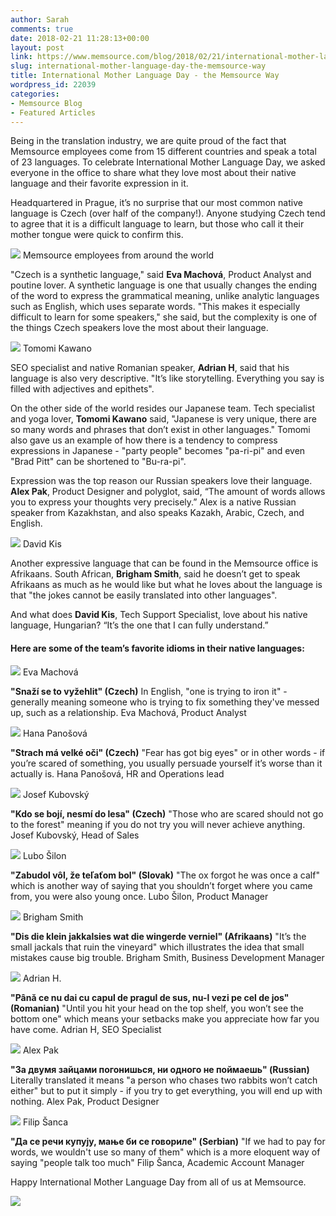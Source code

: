 ```yaml
---
author: Sarah
comments: true
date: 2018-02-21 11:28:13+00:00
layout: post
link: https://www.memsource.com/blog/2018/02/21/international-mother-language-day-the-memsource-way/
slug: international-mother-language-day-the-memsource-way
title: International Mother Language Day - the Memsource Way
wordpress_id: 22039
categories:
- Memsource Blog
- Featured Articles
---
```


Being in the translation industry, we are quite proud of the fact that Memsource employees come from 15 different countries and speak a total of 23 languages. To celebrate International Mother Language Day, we asked everyone in the office to share what they love most about their native language and their favorite expression in it. <!-- more -->

Headquartered in Prague, it’s no surprise that our most common native language is Czech (over half of the company!). Anyone studying Czech tend to agree that it is a difficult language to learn, but those who call it their mother tongue were quick to confirm this.

[![](/uploads/2018/02/International-mother-tongue-day-chart.png)](/uploads/2018/02/International-mother-tongue-day-chart.png) Memsource employees from around the world



"Czech is a synthetic language," said **Eva Machová**, Product Analyst and poutine lover. A synthetic language is one that usually changes the ending of the word to express the grammatical meaning, unlike analytic languages such as English, which uses separate words. "This makes it especially difficult to learn for some speakers," she said, but the complexity is one of the things Czech speakers love the most about their language.

[![](/uploads/2018/02/Tomomi-Kawano.png)](/uploads/2018/02/Tomomi-Kawano.png) Tomomi Kawano

SEO specialist and native Romanian speaker, **Adrian H**, said that his language is also very descriptive. "It’s like storytelling. Everything you say is filled with adjectives and epithets".

On the other side of the world resides our Japanese team. Tech specialist and yoga lover, **Tomomi Kawano** said, "Japanese is very unique, there are so many words and phrases that don’t exist in other languages." Tomomi also gave us an example of how there is a tendency to compress expressions in Japanese - "party people" becomes "pa-ri-pi" and even "Brad Pitt" can be shortened to "Bu-ra-pi".

Expression was the top reason our Russian speakers love their language. **Alex Pak**, Product Designer and polyglot, said, “The amount of words allows you to express your thoughts very precisely.” Alex is a native Russian speaker from Kazakhstan, and also speaks Kazakh, Arabic, Czech, and English.

[![](/uploads/2018/02/David-Kis.png)](/uploads/2018/02/David-Kis.png) David Kis

Another expressive language that can be found in the Memsource office is Afrikaans. South African, **Brigham Smith**, said he doesn’t get to speak Afrikaans as much as he would like but what he loves about the language is that "the jokes cannot be easily translated into other languages".

And what does **David Kis**, Tech Support Specialist, love about his native language, Hungarian? “It’s the one that I can fully understand.”


#### Here are some of the team’s favorite idioms in their native languages:


[![](/uploads/2018/02/Eva-Machova-2.jpg)](/uploads/2018/02/Eva-Machova-2.jpg) Eva Machová

**"Snaží se to vyžehlit" (Czech)**
In English, "one is trying to iron it" - generally meaning someone who is trying to fix something they've messed up, such as a relationship.
Eva Machová, Product Analyst









[![](/uploads/2018/02/Hana-Panosova.png)](/uploads/2018/02/Hana-Panosova.png) Hana Panošová

**"Strach má velké oči" (Czech)**
"Fear has got big eyes" or in other words - if you’re scared of something, you usually persuade yourself it’s worse than it actually is.
Hana Panošová, HR and Operations lead









[![](/uploads/2018/02/Josef-Kubovsky-circle.png)](/uploads/2018/02/Josef-Kubovsky-circle.png) Josef Kubovský

**"Kdo se bojí, nesmí do lesa" (Czech)**
"Those who are scared should not go to the forest" meaning if you do not try you will never achieve anything.
Josef Kubovský, Head of Sales









[![](/uploads/2018/02/Lubo-Silon.png)](/uploads/2018/02/Lubo-Silon.png) Lubo Šilon

**"Zabudol vôl, že teľaťom bol" (Slovak)**
"The ox forgot he was once a calf" which is another way of saying that you shouldn’t forget where you came from, you were also young once.
Lubo Šilon, Product Manager









[![](/uploads/2018/02/Brigham-Smith.png)](/uploads/2018/02/Brigham-Smith.png) Brigham Smith

**"Dis die klein jakkalsies wat die wingerde verniel" (Afrikaans)**
"It’s the small jackals that ruin the vineyard" which illustrates the idea that small mistakes cause big trouble.
Brigham Smith, Business Development Manager









[![](/uploads/2018/02/AH.png)](/uploads/2018/02/AH.png) Adrian H.

**"Până ce nu dai cu capul de pragul de sus, nu-l vezi pe cel de jos" (Romanian)**
"Until you hit your head on the top shelf, you won’t see the bottom one" which means your setbacks make you appreciate how far you have come.
Adrian H, SEO Specialist







[![](/uploads/2018/02/alex-pak.png)](/uploads/2018/02/alex-pak.png) Alex Pak

**"За двумя зайцами погонишься, ни одного не поймаешь" (Russian)**
Literally translated it means "a person who chases two rabbits won’t catch either" but to put it simply - if you try to get everything, you will end up with nothing.
Alex Pak, Product Designer







[![](/uploads/2018/02/Filip-Sanca.png)](/uploads/2018/02/Filip-Sanca.png) Filip Šanca

**"Да се речи купују, мање би се говориле" (Serbian)**
"If we had to pay for words, we wouldn't use so many of them" which is a more eloquent way of saying "people talk too much"
Filip Šanca, Academic Account Manager









Happy International Mother Language Day from all of us at Memsource.

[![](/uploads/2017/12/Memsource-Company-2017-4.jpg)](/uploads/2017/12/Memsource-Company-2017-4.jpg)
